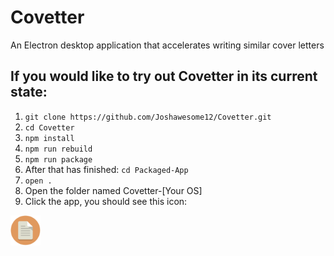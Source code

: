 # Covetter
An Electron desktop application that accelerates writing similar cover letters  

## If you would like to try out Covetter in its current state:  
1. `git clone https://github.com/Joshawesome12/Covetter.git`  
2. `cd Covetter`  
3. `npm install`
4. `npm run rebuild`
5. `npm run package`  
6. After that has finished: `cd Packaged-App`  
7. `open .`  
8. Open the folder named Covetter-[Your OS]  
9. Click the app, you should see this icon:
<img src="https://github.com/Joshawesome12/Covetter/blob/master/cvi.png" width="48">
